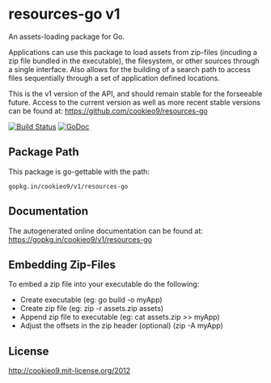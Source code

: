 resources-go v1
===============

An assets-loading package for Go.

Applications can use this package to load assets from zip-files (incuding a zip file bundled in the executable),
the filesystem, or other sources through a single interface. Also allows for the building of a search path to access
files sequentially through a set of application defined locations.

This is the v1 version of the API, and should remain stable for the forseeable future. Access to the current version
as well as more recent stable versions can be found at: <https://github.com/cookieo9/resources-go>

[![Build Status](https://travis-ci.org/cookieo9/resources-go.png?branch=v1)](https://travis-ci.org/cookieo9/resources-go)
[![GoDoc](https://godoc.org/gopkg.in/cookieo9/v1/resources-go?status.png)](https://godoc.org/gopkg.in/cookieo9/v1/resources-go)

Package Path
------------

This package is go-gettable with the path:

	gopkg.in/cookieo9/v1/resources-go
    
Documentation
-------------

The autogenerated online documentation can be found at: <https://gopkg.in/cookieo9/v1/resources-go>

Embedding Zip-Files
-------------------

To embed a zip file into your executable do the following:
 - Create executable (eg: go build -o myApp)
 - Create zip file  (eg: zip -r assets.zip assets)
 - Append zip file to executable (eg: cat assets.zip >> myApp)
 - Adjust the offsets in the zip header (optional) (zip -A myApp)

License
-------
http://cookieo9.mit-license.org/2012
